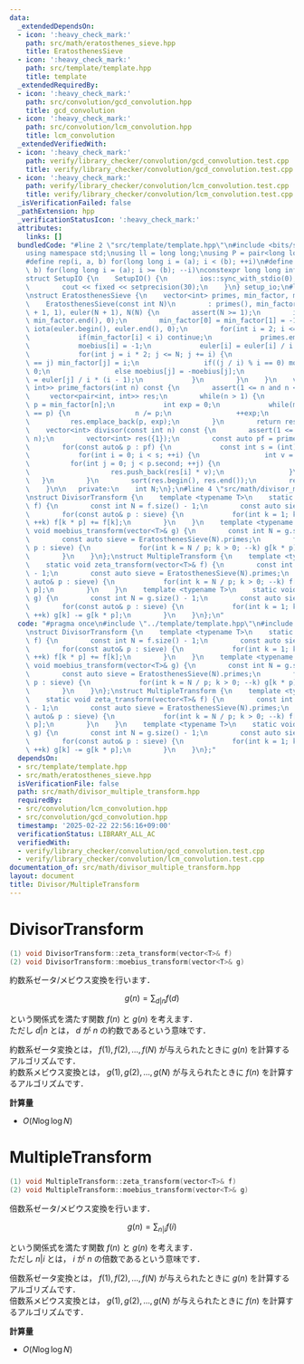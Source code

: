 ```yaml
---
data:
  _extendedDependsOn:
  - icon: ':heavy_check_mark:'
    path: src/math/eratosthenes_sieve.hpp
    title: EratosthenesSieve
  - icon: ':heavy_check_mark:'
    path: src/template/template.hpp
    title: template
  _extendedRequiredBy:
  - icon: ':heavy_check_mark:'
    path: src/convolution/gcd_convolution.hpp
    title: gcd_convolution
  - icon: ':heavy_check_mark:'
    path: src/convolution/lcm_convolution.hpp
    title: lcm_convolution
  _extendedVerifiedWith:
  - icon: ':heavy_check_mark:'
    path: verify/library_checker/convolution/gcd_convolution.test.cpp
    title: verify/library_checker/convolution/gcd_convolution.test.cpp
  - icon: ':heavy_check_mark:'
    path: verify/library_checker/convolution/lcm_convolution.test.cpp
    title: verify/library_checker/convolution/lcm_convolution.test.cpp
  _isVerificationFailed: false
  _pathExtension: hpp
  _verificationStatusIcon: ':heavy_check_mark:'
  attributes:
    links: []
  bundledCode: "#line 2 \"src/template/template.hpp\"\n#include <bits/stdc++.h>\n\
    using namespace std;\nusing ll = long long;\nusing P = pair<long long, long long>;\n\
    #define rep(i, a, b) for(long long i = (a); i < (b); ++i)\n#define rrep(i, a,\
    \ b) for(long long i = (a); i >= (b); --i)\nconstexpr long long inf = 4e18;\n\
    struct SetupIO {\n    SetupIO() {\n        ios::sync_with_stdio(0);\n        cin.tie(0);\n\
    \        cout << fixed << setprecision(30);\n    }\n} setup_io;\n#line 3 \"src/math/eratosthenes_sieve.hpp\"\
    \nstruct EratosthenesSieve {\n    vector<int> primes, min_factor, moebius, euler;\n\
    \    EratosthenesSieve(const int N)\n        : primes(), min_factor(N + 1), moebius(N\
    \ + 1, 1), euler(N + 1), N(N) {\n        assert(N >= 1);\n        iota(min_factor.begin(),\
    \ min_factor.end(), 0);\n        min_factor[0] = min_factor[1] = -1;\n       \
    \ iota(euler.begin(), euler.end(), 0);\n        for(int i = 2; i <= N; ++i) {\n\
    \            if(min_factor[i] < i) continue;\n            primes.emplace_back(i);\n\
    \            moebius[i] = -1;\n            euler[i] = euler[i] / i * (i - 1);\n\
    \            for(int j = i * 2; j <= N; j += i) {\n                if(min_factor[j]\
    \ == j) min_factor[j] = i;\n                if((j / i) % i == 0) moebius[j] =\
    \ 0;\n                else moebius[j] = -moebius[j];\n                euler[j]\
    \ = euler[j] / i * (i - 1);\n            }\n        }\n    }\n    vector<pair<int,\
    \ int>> prime_factors(int n) const {\n        assert(1 <= n and n <= N);\n   \
    \     vector<pair<int, int>> res;\n        while(n > 1) {\n            const int\
    \ p = min_factor[n];\n            int exp = 0;\n            while(min_factor[n]\
    \ == p) {\n                n /= p;\n                ++exp;\n            }\n  \
    \          res.emplace_back(p, exp);\n        }\n        return res;\n    }\n\
    \    vector<int> divisor(const int n) const {\n        assert(1 <= n and n <=\
    \ n);\n        vector<int> res({1});\n        const auto pf = prime_factors(n);\n\
    \        for(const auto& p : pf) {\n            const int s = (int)res.size();\n\
    \            for(int i = 0; i < s; ++i) {\n                int v = 1;\n      \
    \          for(int j = 0; j < p.second; ++j) {\n                    v *= p.first;\n\
    \                    res.push_back(res[i] * v);\n                }\n         \
    \   }\n        }\n        sort(res.begin(), res.end());\n        return res;\n\
    \    }\n\n   private:\n    int N;\n};\n#line 4 \"src/math/divisor_multiple_transform.hpp\"\
    \nstruct DivisorTransform {\n    template <typename T>\n    static void zeta_transform(vector<T>&\
    \ f) {\n        const int N = f.size() - 1;\n        const auto sieve = EratosthenesSieve(N).primes;\n\
    \        for(const auto& p : sieve) {\n            for(int k = 1; k * p <= N;\
    \ ++k) f[k * p] += f[k];\n        }\n    }\n    template <typename T>\n    static\
    \ void moebius_transform(vector<T>& g) {\n        const int N = g.size() - 1;\n\
    \        const auto sieve = EratosthenesSieve(N).primes;\n        for(const auto&\
    \ p : sieve) {\n            for(int k = N / p; k > 0; --k) g[k * p] -= g[k];\n\
    \        }\n    }\n};\nstruct MultipleTransform {\n    template <typename T>\n\
    \    static void zeta_transform(vector<T>& f) {\n        const int N = f.size()\
    \ - 1;\n        const auto sieve = EratosthenesSieve(N).primes;\n        for(const\
    \ auto& p : sieve) {\n            for(int k = N / p; k > 0; --k) f[k] += f[k *\
    \ p];\n        }\n    }\n    template <typename T>\n    static void moebius_transform(vector<T>&\
    \ g) {\n        const int N = g.size() - 1;\n        const auto sieve = EratosthenesSieve(N).primes;\n\
    \        for(const auto& p : sieve) {\n            for(int k = 1; k * p <= N;\
    \ ++k) g[k] -= g[k * p];\n        }\n    }\n};\n"
  code: "#pragma once\n#include \"../template/template.hpp\"\n#include \"./eratosthenes_sieve.hpp\"\
    \nstruct DivisorTransform {\n    template <typename T>\n    static void zeta_transform(vector<T>&\
    \ f) {\n        const int N = f.size() - 1;\n        const auto sieve = EratosthenesSieve(N).primes;\n\
    \        for(const auto& p : sieve) {\n            for(int k = 1; k * p <= N;\
    \ ++k) f[k * p] += f[k];\n        }\n    }\n    template <typename T>\n    static\
    \ void moebius_transform(vector<T>& g) {\n        const int N = g.size() - 1;\n\
    \        const auto sieve = EratosthenesSieve(N).primes;\n        for(const auto&\
    \ p : sieve) {\n            for(int k = N / p; k > 0; --k) g[k * p] -= g[k];\n\
    \        }\n    }\n};\nstruct MultipleTransform {\n    template <typename T>\n\
    \    static void zeta_transform(vector<T>& f) {\n        const int N = f.size()\
    \ - 1;\n        const auto sieve = EratosthenesSieve(N).primes;\n        for(const\
    \ auto& p : sieve) {\n            for(int k = N / p; k > 0; --k) f[k] += f[k *\
    \ p];\n        }\n    }\n    template <typename T>\n    static void moebius_transform(vector<T>&\
    \ g) {\n        const int N = g.size() - 1;\n        const auto sieve = EratosthenesSieve(N).primes;\n\
    \        for(const auto& p : sieve) {\n            for(int k = 1; k * p <= N;\
    \ ++k) g[k] -= g[k * p];\n        }\n    }\n};"
  dependsOn:
  - src/template/template.hpp
  - src/math/eratosthenes_sieve.hpp
  isVerificationFile: false
  path: src/math/divisor_multiple_transform.hpp
  requiredBy:
  - src/convolution/lcm_convolution.hpp
  - src/convolution/gcd_convolution.hpp
  timestamp: '2025-02-22 22:56:16+09:00'
  verificationStatus: LIBRARY_ALL_AC
  verifiedWith:
  - verify/library_checker/convolution/gcd_convolution.test.cpp
  - verify/library_checker/convolution/lcm_convolution.test.cpp
documentation_of: src/math/divisor_multiple_transform.hpp
layout: document
title: Divisor/MultipleTransform
---
```


# DivisorTransform

```cpp
(1) void DivisorTransform::zeta_transform(vector<T>& f)
(2) void DivisorTransform::moebius_transform(vector<T>& g)
```

約数系ゼータ/メビウス変換を行います．

$$g(n) = \sum_{d | n} f(d)$$

という関係式を満たす関数 $f(n)$ と $g(n)$ を考えます．<br>
ただし $d | n$ とは， $d$ が $n$ の約数であるという意味です．

約数系ゼータ変換とは， $f(1), f(2), \dots, f(N)$ が与えられたときに $g(n)$ を計算するアルゴリズムです．<br>
約数系メビウス変換とは， $g(1), g(2), \dots, g(N)$ が与えられたときに $f(n)$ を計算するアルゴリズムです．

**計算量**

- $O(N \log \log N)$

# MultipleTransform

```cpp
(1) void MultipleTransform::zeta_transform(vector<T>& f)
(2) void MultipleTransform::moebius_transform(vector<T>& g)
```

倍数系ゼータ/メビウス変換を行います．

$$g(n) = \sum_{n | i} f(i)$$

という関係式を満たす関数 $f(n)$ と $g(n)$ を考えます．<br>
ただし $n | i$ とは， $i$ が $n$ の倍数であるという意味です．

倍数系ゼータ変換とは， $f(1), f(2), \dots, f(N)$ が与えられたときに $g(n)$ を計算するアルゴリズムです．<br>
倍数系メビウス変換とは， $g(1), g(2), \dots, g(N)$ が与えられたときに $f(n)$ を計算するアルゴリズムです．

**計算量**

- $O(N \log \log N)$